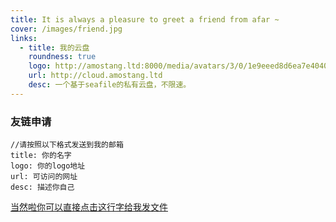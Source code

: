 ```yaml
---
title: It is always a pleasure to greet a friend from afar ~
cover: /images/friend.jpg
links: 
  - title: 我的云盘
    roundness: true
    logo: http://amostang.ltd:8000/media/avatars/3/0/1e9eeed8d6ea7e4040b17cb4cc91a3/resized/72/de6517d3b37d3dcdfc59fc096aa3fd8e.png
    url: http://cloud.amostang.ltd
    desc: 一个基于seafile的私有云盘，不限速。
---
```


### 友链申请
```
//请按照以下格式发送到我的邮箱
title: 你的名字
logo: 你的logo地址
url: 可访问的网址
desc: 描述你自己
```


[当然啦你可以直接点击这行字给我发文件](http://cloud.amostang.ltd/d/82cc582b1f88409b8060/)
